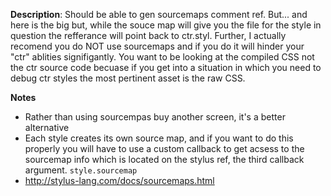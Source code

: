 __Description__: Should be able to gen sourcemaps comment ref. But... and here is the big but, while the souce map will give you the file for the style in question the refferance will point back to ctr.styl. Further, I actually recomend you do NOT use sourcemaps and if you do it will hinder your "ctr" ablities signifigantly. You want to be looking at the compiled CSS not the ctr source code becuase if you get into a situation in which you need to debug ctr styles the most pertinent asset is the raw CSS.

__Notes__

+ Rather than using sourcempas buy another screen, it's a better alternative
+ Each style creates its own source map, and if you want to do this properly you will have to use a custom callback to get acsess to the sourcemap info which is located on the stylus ref, the third callback argument. `style.sourcemap`
+ http://stylus-lang.com/docs/sourcemaps.html